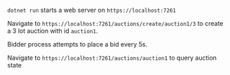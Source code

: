 `dotnet run` starts a web server on `https://localhost:7261`

Navigate to `https://localhost:7261/auctions/create/auction1/3` to create a 3 lot auction with id `auction1`.

Bidder process attempts to place a bid every 5s.

Navigate to `https://localhost:7261/auctions/auction1` to query auction state
